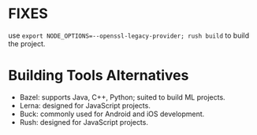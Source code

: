 # FIXES
use ```export NODE_OPTIONS=--openssl-legacy-provider; rush build``` to build the project.

# Building Tools Alternatives
- Bazel: supports Java, C++, Python; suited to build ML projects.
- Lerna: designed for JavaScript projects.
- Buck: commonly used for Android and iOS development.
- Rush: designed for JavaScript projects.

